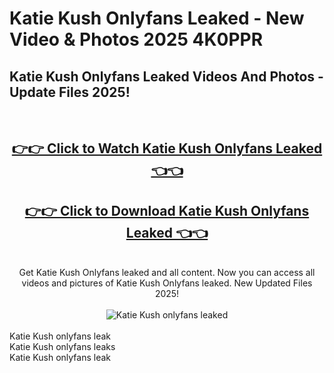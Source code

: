 # Katie Kush Onlyfans Leaked - New Video & Photos 2025 4K0PPR

<h2>Katie Kush Onlyfans Leaked Videos And Photos - Update Files 2025!</h2>
<br>
<div align="center">
<h2><a href="https://ulove.online/aps_251" rel="nofollow">👉👉 Click to Watch Katie Kush Onlyfans Leaked 👈👈</a></h2>
<h2><a href="https://ulove.online/aps_251" rel="nofollow">👉👉 Click to Download Katie Kush Onlyfans Leaked 👈👈</a></h2>
<br>
Get Katie Kush Onlyfans leaked and all content. Now you can access all videos and pictures of Katie Kush Onlyfans leaked. New Updated Files 2025!
<br>
<br>
<a href="https://ulove.online/aps_251" rel="nofollow" data-target="animated-image.originalLink"><img src="https://i.imgur.com/dJHk4Zq.gif)" alt="Katie Kush onlyfans leaked" style="max-width: 100%; display: inline-block;" data-target="animated-image.originalImage"></a>
</div>
<br>
Katie Kush onlyfans leak<br>
Katie Kush onlyfans leaks<br>
Katie Kush onlyfans leak